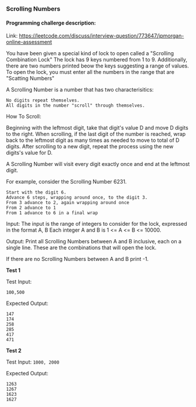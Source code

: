 ### Scrolling Numbers
#### Programming challerge description:
Link: https://leetcode.com/discuss/interview-question/773647/jpmorgan-online-assessment

You have been given a special kind of lock to open called a "Scrolling Combination Lock" The lock has 9 keys numbered from 1 to 9.
Additionally, there are two numbers printed beow the keys suggesting a range of values. To open the lock, you must enter all the numbers in the range that are "Scatting Numbers"

A Scrolling Number is a number that has two characterisitics:

    No digits repeat themselves.
    All digits in the number "scroll" through themselves.

How To Scroll:

Beginning with the leftmost digit, take that digit's value D and move D digits to the right. When scrolling, if the last digit of the number is reached, wrap back to the leftmost digit as many times as needed to move to total of D digits. After scrolling to a new digit, repeat the process using the new digits's value for D.

A Scrolling Number will visit every digit exactly once and end at the leftmost digit.

For example, consider the Scrolling Number 6231.

    Start with the digit 6.
    Advance 6 steps, wrapping around once, to the digit 3.
    From 3 advance to 2, again wrapping around once
    From 2 advance to 1
    From 1 advance to 6 in a final wrap

Input:
The input is the range of integers to consider for the lock, expressed in the format A, B
Each integer A and B is 1 <= A <= B <= 10000.

Output:
Print all Scrolling Numbers between A and B inclusive, each on a single line. These are the combinations that will open the lock.

If there are no Scrolling Numbers between A and B print -1.

**Test 1**

Test Input:

```100,500```

Expected Output:
```
147
174
258
285
417
471
```

**Test 2**

Test Input:
```1000, 2000```

Expected Output:
```
1263
1267
1623
1627
```
